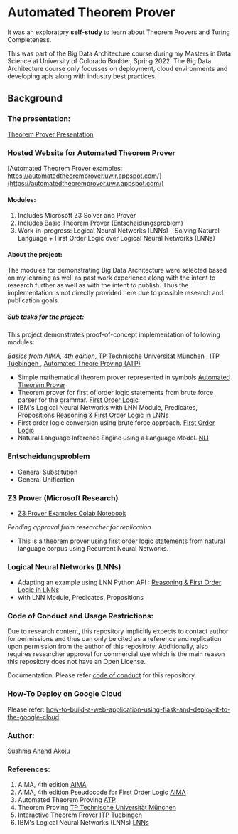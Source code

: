 # Automated Theorem Prover

It was an exploratory **self-study** to learn about Theorem Provers and Turing Completeness.

This was part of the Big Data Architecture course during my Masters in Data Science at University of Colorado Boulder, Spring 2022.
The Big Data Architecture course only focusses on deployment, cloud environments and developing apis along with industry best practices.

## Background

### The presentation:

[ Theorem Prover Presentation](https://github.com/sushmaakoju/demo-automated-theorem-prover/blob/main/Theorem%20Prover.pdf)

### Hosted Website for Automated Theorem Prover

[Automated Theorem Prover examples: https://automatedtheoremprover.uw.r.appspot.com/](https://automatedtheoremprover.uw.r.appspot.com/)

#### Modules:
1. Includes Microsoft Z3 Solver and Prover
2. Includes Basic Theorem Prover (Entscheidungsproblem)
3. Work-in-progress: Logical Neural Networks (LNNs) - Solving Natural Language + First Order Logic over Logical Neural Networks (LNNs)

#### About the project:

The modules for demonstrating Big Data Architecture were selected 
based on my learning as well as past work experience along with the intent to 
research further as well as with the intent to publish.
Thus the implementation is not directly provided here due to possible research and publication goals.

##### Sub tasks for the project:

This project demonstrates proof-of-concept implementation of following modules:

*Basics from AIMA, 4th edition*, <a href="https://isabelle.in.tum.de/coursematerial/PSV2009-1/"> TP Technische Universität München </a>,
 <a href="https://ps.informatik.uni-tuebingen.de/teaching/ws18/itp/">ITP Tuebingen </a>, <a href="https://www.cs.cmu.edu/~fp/courses/atp/"> Automated Theore Proving (ATP) </a>

- Simple mathematical theorem prover represented in symbols 
<a href="https://github.com/sushmaakoju/automated-theorem-prover/">Automated Theorem Prover</a>
- Theorem prover for first of order logic statements from brute force parser for the grammar. <a href="https://github.com/sushmaakoju/first-order-logic/tree/86cde01c6d03fa39e6cdd4b50c26339211e19adf"> First Order Logic</a>
- IBM's Logical Neural Networks with LNN Module, Predicates, Propositions <a href="https://github.com/sushmaakoju/LNN"> Reasoning & First Order Logic in LNNs </a>
- First order logic conversion using brute force approach. <a href="https://github.com/sushmaakoju/first-order-logic/tree/86cde01c6d03fa39e6cdd4b50c26339211e19adf"> First Order Logic</a></strike>
- <strike>Natural Language Inference Engine using a Language Model. <a href="https://github.com/sushmaakoju/natural-language-inference/tree/1d5445a27b401c772d78c0ca6113b8d3783f0780"> NLI</a> </strike>


### Entscheidungsproblem

- General Substitution
- General Unification

### Z3 Prover (Microsoft Research)

- [Z3 Prover Examples Colab Notebook](https://github.com/sushmaakoju/demo-ATLS5214/blob/main/z3_prover_examples.ipynb)

*Pending approval from researcher for replication*
- This is a theorem prover using first order logic statements from natural language corpus using Recurrent Neural Networks.

### Logical Neural Networks (LNNs)

- Adapting an example using LNN Python API : <a href="https://github.com/sushmaakoju/LNN">Reasoning & First Order Logic in LNNs </a>
- with LNN Module, Predicates, Propositions
  
### Code of Conduct and Usage Restrictions:

Due to research content, this repository implicitly expects to contact author for permissions and thus can only be cited as a reference and replication upon permission from the author of this reposiroty. Additionally, also requires researcher approval for commercial use which is the main reason this repository does not have an Open License.

Documentation: Please refer <a href="https://github.com/sushmaakoju/demo-ATLS5214/blob/main/CODE_OF_CONDUCT.md">code of conduct</a> for this repository.

### How-To Deploy on Google Cloud
Please refer: <a href="https://www.freecodecamp.org/news/how-to-build-a-web-application-using-flask-and-deploy-it-to-the-cloud-3551c985e492/">how-to-build-a-web-application-using-flask-and-deploy-it-to-the-google-cloud</a>

### Author:
[Sushma Anand Akoju](https://github.com/sushmaakoju/demo-ATLS5214)
### References:

1. AIMA, 4th edition <a href="http://aima.cs.berkeley.edu/"> AIMA </a>
2. AIMA, 4th edition Pseudocode for First Order Logic <a href="https://github.com/aimacode/aima-pseudocode"> AIMA </a>
3. Automated Theorem Proving <a href="https://www.cs.cmu.edu/~fp/courses/atp/"> ATP </a>
4. Theorem Proving <a href="https://isabelle.in.tum.de/coursematerial/PSV2009-1/"> TP Technische Universität München </a>
5. Interactive Theorem Prover <a href="https://ps.informatik.uni-tuebingen.de/teaching/ws18/itp/">ITP Tuebingen </a>
6. IBM's Logical Neural Networks (LNNs) <a href="https://github.com/sushmaakoju/LNN">LNNs </a>

